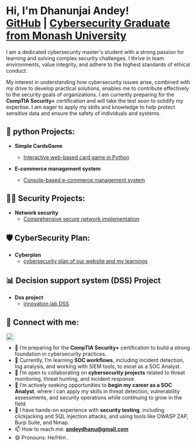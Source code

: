<h1>Hi, I'm Dhanunjai Andey! <br/>
<a href="https://github.com/dhanuha">GitHub</a> | 
<a href="https://www.linkedin.com/in/dhanunjai-andey/">Cybersecurity Graduate from Monash University</a></h1>

<p>
I am a dedicated cybersecurity master's student with a strong passion for learning and solving complex security challenges. I thrive in team environments, value integrity, and adhere to the highest standards of ethical conduct.
</p>

<p>
My interest in understanding how cybersecurity issues arise, combined with my drive to develop practical solutions, enables me to contribute effectively to the security goals of organizations. I am currently preparing for the <b>CompTIA Security+</b> certification and will take the test soon to solidify my expertise. I am eager to apply my skills and knowledge to help protect sensitive data and ensure the safety of individuals and systems.
</p>


<h2> 🐍 python Projects:</h2>

- <b> Simple CardsGame </b>
  - [Interactive web-based card game in Python](https://github.com/dhanuha/cardsgame)

- <b> E-commerce management system</b>
  - [Console-based e-commerce management system](https://github.com/dhanuha/E-commerce-Management-System) 

<h2> 👨‍💻 Security Projects:</h2>

  - <b> Network security </b>
    - [Comprehensive secure network implementation](https://github.com/dhanuha/secure-networking)

 <h2> 🛡️ CyberSecurity Plan:</h2>

   - <b> Cyberplan </b>
     - [cybersecurity plan of our website and my learnings](https://github.com/dhanuha/cyberplan)  
 
<h2> 📊 Decision support system (DSS) Project </h2>

  - <b> Dss project </b>
    - [innovation lab DSS](https://github.com/dhanuha/Innovation-Lab-DSS)

<h2> 🤳 Connect with me:</h2>


[<img align="left" alt="dhanunjaiandey | LinkedIn" width="22px" src="https://upload.wikimedia.org/wikipedia/commons/c/ca/LinkedIn_logo_initials.png" />][linkedin] <br>





[linkedin]: (https://www.linkedin.com/in/dhanunjai-andey/)


- 🔭 I’m preparing for the <b>CompTIA Security+</b> certification to build a strong foundation in cybersecurity practices.  
- 🌱 Currently, I’m learning <b>SOC workflows</b>, including incident detection, log analysis, and working with SIEM tools, to excel as a SOC Analyst.  
- 👯 I’m open to collaborating on <b>cybersecurity projects</b> related to threat monitoring, threat hunting, and incident response.  
- 🤔 I’m actively seeking opportunities to <b>begin my career as a SOC Analyst</b>, where I can apply my skills in threat detection, vulnerability assessments, and security operations while continuing to grow in the field.  
- 💬 I have hands-on experience with <b>security testing</b>, including clickjacking and SQL injection attacks, and using tools like OWASP ZAP, Burp Suite, and Nmap.  
- 📫 How to reach me: <b>andeydhanu@gmail.com</b>  
- 😄 Pronouns: He/Him  .



